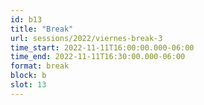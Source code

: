 ```yaml
---
id: b13
title: "Break"
url: sessions/2022/viernes-break-3
time_start: 2022-11-11T16:00:00.000-06:00
time_end: 2022-11-11T16:30:00.000-06:00
format: break
block: b
slot: 13
---
```


